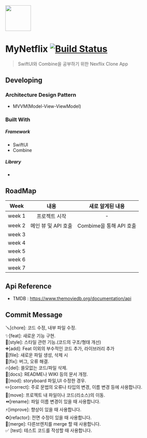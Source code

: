 <div align = "left"><img src="https://user-images.githubusercontent.com/77499260/188617893-ee5e771e-4646-4fe5-9eb2-4b6de4efc7e1.png" width="80" height="80"></div>

# MyNetflix [![Build Status](https://img.shields.io/travis/npm/npm/latest.svg?style=flat-square)](https://travis-ci.org/npm/npm)


> SwiftUI와 Combine을 공부하기 위한 Nexflix Clone App


## Developing
### Architecture Design Pattern
* MVVM(Model-View-ViewModel)

### Built With

##### Framework
* SwiftUI
* Combine
##### Library
*



## RoadMap

|Week|내용|새로 알게된 내용|
|---|:---:|:---:|
|week 1|프로젝트 시작  |-︎|
|week 2|메인 뷰 및 API 호출|Combime을 통해 API 호출|
|week 3|||
|week 4|||
|week 5|||
|week 6|||
|week 7|||


## Api Reference

* TMDB : https://www.themoviedb.org/documentation/api


## Commit Message


🪛[chore]: 코드 수정, 내부 파일 수정. </br>
✨[feat]: 새로운 기능 구현. </br>
🎨[style]: 스타일 관련 기능.(코드의 구조/형태 개선) </br>
➕[add]: Feat 이외의 부수적인 코드 추가, 라이브러리 추가 </br>
🔧[file]: 새로운 파일 생성, 삭제 시 </br>
🐛[fix]: 버그, 오류 해결. </br>
🔥[del]: 쓸모없는 코드/파일 삭제. </br>
📝[docs]: README나 WIKI 등의 문서 개정. </br>
💄[mod]: storyboard 파일,UI 수정한 경우. </br>
✏️[correct]: 주로 문법의 오류나 타입의 변경, 이름 변경 등에 사용합니다. </br>
🚚[move]: 프로젝트 내 파일이나 코드(리소스)의 이동. </br>
⏪️[rename]: 파일 이름 변경이 있을 때 사용합니다. </br>
⚡️[improve]: 향상이 있을 때 사용합니다. </br>
♻️[refactor]: 전면 수정이 있을 때 사용합니다. </br>
🔀[merge]: 다른브렌치를 merge 할 때 사용합니다. </br>
✅ [test]: 테스트 코드를 작성할 때 사용합니다. </br>

